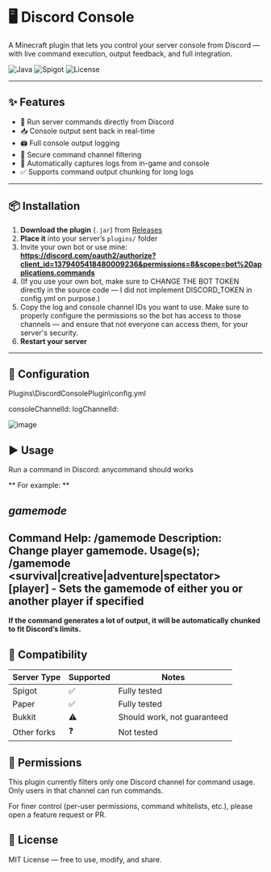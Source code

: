 # 🖥️ Discord Console

A Minecraft plugin that lets you control your server console from Discord — with live command execution, output feedback, and full integration.

![Java](https://img.shields.io/badge/Built%20With-Java-blue)
![Spigot](https://img.shields.io/badge/Spigot-1.16--1.20-green)
![License](https://img.shields.io/github/license/yourusername/discord-console)

---

## ✨ Features

- 🧭 Run server commands directly from Discord
- 📥 Console output sent back in real-time
- 🖨️ Full console output logging
- 🔐 Secure command channel filtering
- 🔄 Automatically captures logs from in-game and console
- ✅ Supports command output chunking for long logs

---

## 📦 Installation

1. **Download the plugin** (`.jar`) from [Releases]([https://github.com/YueInvincible/DiscordConsole](https://github.com/YueInvincible/DiscordConsole/releases))
2. **Place it** into your server’s `plugins/` folder
3. Invite your own bot or use mine: **https://discord.com/oauth2/authorize?client_id=1379405418480009236&permissions=8&scope=bot%20applications.commands**
4. (If you use your own bot, make sure to CHANGE THE BOT TOKEN directly in the source code — I did not implement DISCORD_TOKEN in config.yml on purpose.)
5. Copy the log and console channel IDs you want to use. Make sure to properly configure the permissions so the bot has access to those channels — and ensure that not everyone can access them, for your server's security.
6. **Restart your server**

---

## 🔧 Configuration
Plugins\DiscordConsolePlugin\config.yml

consoleChannelId: <ID1>
logChannelId: <ID2>

![image](https://github.com/user-attachments/assets/9ead1253-6883-42bb-815f-52777b339626)

## ▶️ Usage
Run a command in Discord: anycommand should works

** For example: **

*gamemode*
------------------------------------------------------------------------------------------------------------------------------
Command Help: /gamemode
Description: Change player gamemode.
Usage(s);
/gamemode <survival|creative|adventure|spectator> [player] - Sets the gamemode of either you or another player if specified
------------------------------------------------------------------------------------------------------------------------------
**If the command generates a lot of output, it will be automatically chunked to fit Discord’s limits.**

## 🧪 Compatibility
| Server Type | Supported | Notes                       |
| ----------- | --------- | --------------------------- |
| Spigot      | ✅         | Fully tested               |
| Paper       | ✅         | Fully tested               |
| Bukkit      | ⚠️        | Should work, not guaranteed |
| Other forks | ❓         | Not tested                 |

## 🚫 Permissions
This plugin currently filters only one Discord channel for command usage. Only users in that channel can run commands.

For finer control (per-user permissions, command whitelists, etc.), please open a feature request or PR.

## 📜 License
MIT License — free to use, modify, and share.
